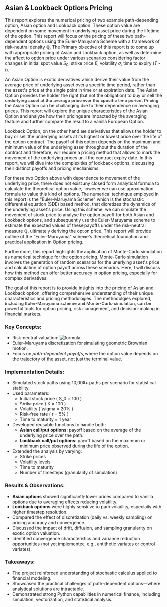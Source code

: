 ## Asian & Lookback Options Pricing

This report explores the numerical pricing of two example path-depending option, Asian option and Lookback option. These option value are dependent on some movement in underlying asset price during the lifetime of the option. This report will focus on the pricing of these two path-dependent options using the Euler-Maruyama Scheme with a framework of risk-neutral density $\mathbb{Q}$. The Primary objective of this report is to come up with appropriate pricing of Asian and Lookback option, as well as determine the affect to option price under various scenarios considering factor changes in initial spot value $S_0$, strike price $E$, volatility $\sigma$, time to expiry ($T$ - $t$).

An Asian Option is exotic derivatives which derive their value from the average price of underlying asset over a specific time period, rather than the asset's price at the single point in time or at expiration date. The Asian Option provides the holder the right (but not the obligation) to buy or sell the underlying asset at the average price over the specific time period. Pricing the Asian Option can be challanging due to their dependence on averaging prices. This report will explore the unique characteristics of the Asian Option and analyze how their pricings are impacted by the averaging feature and further compare the result to a vanilla European Option.

Lookback Option, on the other hand are derivatives that allows the holder to buy or sell the underlying assets at its highest or lowest price over the life of the option contract. The payoff of this option depends on the maximum and minimum value of the underlying asset throughout the duration of the contract and therefore, will require a pricing method that allows to mark the movement of the underlying prices until the contract expiry date. In this report, we will dive into the complexities of lookback options, discussing their distinct payoffs and pricing mechanisms.

For these two Option above with dependence to movement of the underlying price, there does not exist any closed form analytical formula to calculate the theoretical option value, however we can use aproximation formula to value this kind of options. The numerical technique employed in this report is the "Euler-Maruyama Scheme" which is the stochastic differential equation (SDE) based method, that dicretizes the dynamics of the underlying asset's price. Using this scheme, we can simulate the movement of stock price to analyse the option payoff for both Asian and Lookback options, and subsequently use the Euler-Maruyama scheme to estimate the expected values of these payoffs under the risk-neutral measure $\mathbb{Q}$, ultimately deriving the option price. This report will provide outline of the "Euler-Maruyama" scheme's theoretical foundation and practical application in Option pricing.

Furthermore, this report highlights the application of Monte-Carlo simulation as numerical technique for the option pricing. Monte-Carlo simulation involves the generation of random scenarios for the unerlying asset's price and calculation of option payoff across these scenarios. Here, I will discuss how this method can offer better accuracy in option pricing, especially for complex derivatives. 

The goal of this report is to provide insights into the pricing of Asian and Lookback option, offering comprehensive understanding of their unique characteristics and pricing methodologies. The methodolgies explored, including Euler-Maruyama scheme and Monte-Carlo simulation, can be powerful tools for option pricing, risk management, and decision-making in financial markets.

### Key Concepts:
- Risk-neutral valuation: 
![formula](https://latex.codecogs.com/png.image?\dpi{120}&space;V(S,t)=e^{-r(T-t)}\mathbb{E}^Q[\text{Payoff}(S_T)])
- Euler–Maruyama discretization for simulating geometric Brownian motion.
- Focus on *path-dependent payoffs*, where the option value depends on the trajectory of the asset, not just the terminal value.

### Implementation Details:
- Simulated stock paths using 10,000+ paths per scenario for statistical stability.
- Used parameters:
  - Initial stock price \( S_0 = 100 \)
  - Strike price \( K = 100 \)
  - Volatility \( \sigma = 20\% \)
  - Risk-free rate \( r = 5\% \)
  - Time to maturity = 1 year
- Developed reusable functions to handle both:
  - **Asian call/put options**: payoff based on the average of the underlying price over the path.
  - **Lookback call/put options**: payoff based on the maximum or minimum price observed during the life of the option.
- Extended the analysis by varying:
  - Strike prices
  - Volatility levels
  - Time to maturity
  - Number of timesteps (granularity of simulation)

### Results & Observations:
- **Asian options** showed significantly lower prices compared to vanilla options due to averaging effects reducing volatility.
- **Lookback options** were highly sensitive to path volatility, especially with higher timestep resolution.
- Compared the effect of discretization (daily vs. weekly sampling) on pricing accuracy and convergence.
- Discussed the impact of drift, diffusion, and sampling granularity on exotic option valuation.
- Identified convergence characteristics and variance reduction opportunities (not yet implemented, e.g., antithetic variates or control variates).

### Takeaways:
- The project reinforced understanding of stochastic calculus applied to financial modeling.
- Showcased the practical challenges of path-dependent options—where analytical solutions are intractable.
- Demonstrated strong Python capabilities in numerical finance, including simulation, vectorization, and statistical analysis.
